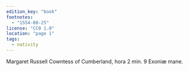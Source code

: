 ```yaml
---
edition_key: "book"
footnotes:
  - "1554-08-25"
license: "CC0 1.0"
location: "page 1"
tags:
  - nativity
---
```

Margaret Russell Cowntess of Cumberland,
hora 2 min. 9 Exoniæ mane.
